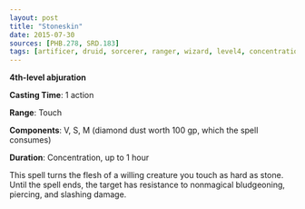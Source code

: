 ```yaml
---
layout: post
title: "Stoneskin"
date: 2015-07-30
sources: [PHB.278, SRD.183]
tags: [artificer, druid, sorcerer, ranger, wizard, level4, concentration, abjuration]
---
```


**4th-level abjuration**

**Casting Time**: 1 action

**Range**: Touch

**Components**: V, S, M (diamond dust worth 100 gp, which the spell consumes)

**Duration**: Concentration, up to 1 hour

This spell turns the flesh of a willing creature you touch as hard as stone. Until the spell ends, the target has resistance to nonmagical bludgeoning, piercing, and slashing damage.
